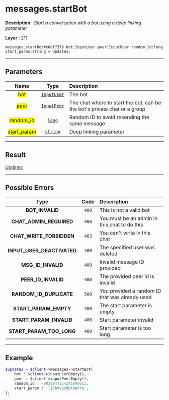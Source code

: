 # messages.startBot

**Description** : *Start a conversation with a bot using a deep linking parameter*

**Layer** : 211

```tl
messages.startBot#e6df7378 bot:InputUser peer:InputPeer random_id:long start_param:string = Updates;
```

---

## Parameters

| Name | Type | Description |
| :---: | :---: | :--- |
| <mark>bot</mark> | [`InputUser`](type/InputUser) | The bot |
| <mark>peer</mark> | [`InputPeer`](type/InputPeer) | The chat where to start the bot, can be the bot's private chat or a group |
| <mark>random_id</mark> | [`long`](type/long) | Random ID to avoid resending the same message |
| <mark>start_param</mark> | [`string`](type/string) | Deep linking parameter |

---

## Result

[Updates](type/Updates)

---

## Possible Errors

| Type | Code | Description |
| :---: | :---: | :--- |
| **BOT_INVALID** | `400` | This is not a valid bot |
| **CHAT_ADMIN_REQUIRED** | `400` | You must be an admin in this chat to do this |
| **CHAT_WRITE_FORBIDDEN** | `403` | You can't write in this chat |
| **INPUT_USER_DEACTIVATED** | `400` | The specified user was deleted |
| **MSG_ID_INVALID** | `400` | Invalid message ID provided |
| **PEER_ID_INVALID** | `400` | The provided peer id is invalid |
| **RANDOM_ID_DUPLICATE** | `500` | You provided a random ID that was already used |
| **START_PARAM_EMPTY** | `400` | The start parameter is empty |
| **START_PARAM_INVALID** | `400` | Start parameter invalid |
| **START_PARAM_TOO_LONG** | `400` | Start parameter is too long |

---

## Example

```php
$updates = $client->messages->startBot(
	bot : $client->inputUserEmpty(),
	peer : $client->inputPeerEmpty(),
	random_id : -9039047354341840611,
	start_param : 'l13bVvgxBDt0W7rO',
);
```
